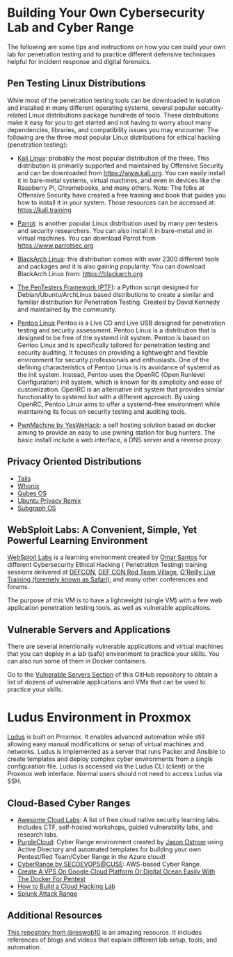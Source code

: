 # Building Your Own Cybersecurity Lab and Cyber Range

The following are some tips and instructions on how you can build your own lab for penetration testing and to practice different defensive techniques helpful for incident response and digital forensics.

## Pen Testing Linux Distributions

While most of the penetration testing tools can be downloaded in isolation and installed in many different operating systems, several popular security-related Linux distributions package hundreds of tools. These distributions make it easy for you to get started and not having to worry about many dependencies, libraries, and compatibility issues you may encounter. The following are the three most popular Linux distributions for ethical hacking (penetration testing): 

- [Kali Linux](https://www.kali.org): probably the most popular distribution of the three. This distribution is primarily supported and maintained by Offensive Security and can be downloaded from https://www.kali.org. You can easily install it in bare-metal systems, virtual machines, and even in devices like the Raspberry Pi, Chromebooks, and many others.
Note: The folks at Offensive Security have created a free training and book that guides you how to install it in your system. Those resources can be accessed at: https://kali.training 

- [Parrot](https://www.parrotsec.org): is another popular Linux distribution used by many pen testers and security researchers. You can also install it in bare-metal and in virtual machines. You can download Parrot from https://www.parrotsec.org

- [BlackArch Linux](https://blackarch.org): this distribution comes with over 2300 different tools and packages and it is also gaining popularity. You can download BlackArch Linux from: https://blackarch.org

- [The PenTesters Framework (PTF)](https://github.com/trustedsec/ptf): a Python script designed for Debian/Ubuntu/ArchLinux based distributions to create a similar and familiar distribution for Penetration Testing. Created by David Kennedy and maintained by the community.

- [Pentoo Linux](https://www.pentoo.ch/):Pentoo is a Live CD and Live USB designed for penetration testing and security assessment. Pentoo Linux is a distribution that is designed to be free of the systemd init system. Pentoo is based on Gentoo Linux and is specifically tailored for penetration testing and security auditing. It focuses on providing a lightweight and flexible environment for security professionals and enthusiasts. One of the defining characteristics of Pentoo Linux is its avoidance of systemd as the init system. Instead, Pentoo uses the OpenRC (Open Runlevel Configuration) init system, which is known for its simplicity and ease of customization. OpenRC is an alternative init system that provides similar functionality to systemd but with a different approach. By using OpenRC, Pentoo Linux aims to offer a systemd-free environment while maintaining its focus on security testing and auditing tools. 

- [PwnMachine by YesWeHack](https://github.com/yeswehack/pwn-machine): a self hosting solution based on docker aiming to provide an easy to use pwning station for bug hunters. The basic install include a web interface, a DNS server and a reverse proxy.

## Privacy Oriented Distributions

- [Tails](https://tails.boum.org/)
- [Whonix](https://www.whonix.org/)
- [Qubes OS](https://www.qubes-os.org/)
- [Ubuntu Privacy Remix](http://www.privacyremix.org/)
- [Subgraph OS](https://subgraph.com/sgos/)

## WebSploit Labs: A Convenient, Simple, Yet Powerful Learning Environment

[WebSploit Labs](https://websploit.org/) is a learning environment created by [Omar Santos](https://omarsantos.io) for different Cybersecurity Ethical Hacking ( Penetration Testing) training sessions delivered at [DEFCON](https://www.wallofsheep.com/blogs/news/packet-hacking-village-workshops-at-def-con-26-finalized), [DEF CON Red Team Village](https://redteamvillage.io), [O'Reilly Live Training (foremely known as Safari)](https://learning.oreilly.com/search/?query=omar%20santos&extended_publisher_data=true&highlight=true&include_assessments=false&include_case_studies=true&include_courses=true&include_playlists=true&include_collections=true&include_notebooks=true&is_academic_institution_account=false&source=user&formats=live%20online%20training&sort=relevance&facet_json=true&page=0&include_facets=false&include_scenarios=true&include_sandboxes=true&json_facets=true), and many other conferences and forums. 

The purpose of this VM is to have a lightweight (single VM) with a few web application penetration testing tools, as well as vulnerable applications.

## Vulnerable Servers and Applications

There are several intentionally vulnerable applications and virtual machines that you can deploy in a lab (safe) environment to practice your skills. You can also run some of them in Docker containers. 

Go to the [Vulnerable Servers Section](https://github.com/The-Art-of-Hacking/art-of-hacking/tree/master/vulnerable_servers) of this GitHub repository to obtain a list of dozens of vulnerable applications and VMs that can be used to practice your skills.


# Ludus Environment in Proxmox

[Ludus](https://docs.ludus.cloud/) is built on Proxmox. It enables advanced automation while still allowing easy manual modifications or setup of virtual machines and networks.
Ludus is implemented as a server that runs Packer and Ansible to create templates and deploy complex cyber environments from a single configuration file. Ludus is accessed via the Ludus CLI (client) or the Proxmox web interface. Normal users should not need to access Ludus via SSH.

## Cloud-Based Cyber Ranges
- [Awesome Cloud Labs](https://github.com/iknowjason/Awesome-CloudSec-Labs): A list of free cloud native security learning labs. Includes CTF, self-hosted workshops, guided vulnerability labs, and research labs.
- [PurpleCloud](https://github.com/iknowjason/PurpleCloud):  Cyber Range environment created by [Jason Ostrom](https://twitter.com/securitypuck) using Active Directory and automated templates for building your own Pentest/Red Team/Cyber Range in the Azure cloud!
- [CyberRange by SECDEVOPS@CUSE](https://github.com/secdevops-cuse/CyberRange): AWS-based Cyber Range.
- [Create A VPS On Google Cloud Platform Or Digital Ocean Easily With The Docker For Pentest](https://github.com/aaaguirrep/offensive-docker-vps)
- [How to Build a Cloud Hacking Lab](https://www.youtube.com/watch?v=4s_3oNwqImo)
- [Splunk Attack Range](https://github.com/splunk/attack_range)

## Additional Resources
[This repository from @reswob10](https://github.com/reswob10/HomeLabResources) is an amazing resource. It includes references of blogs and videos that explain different lab setup, tools, and automation.
